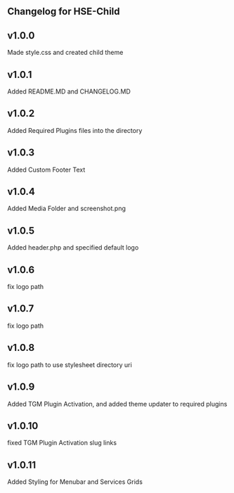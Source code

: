 Changelog for HSE-Child
-----------------------

v1.0.0
-----------------------
Made style.css and created child theme


v1.0.1
-----------------------
Added README.MD and CHANGELOG.MD


v1.0.2
-----------------------
Added Required Plugins files into the directory


v1.0.3
-----------------------
Added Custom Footer Text


v1.0.4
-----------------------
Added Media Folder and screenshot.png


v1.0.5
-----------------------
Added header.php and specified default logo


v1.0.6
-----------------------
fix logo path


v1.0.7
-----------------------
fix logo path


v1.0.8
-----------------------
fix logo path to use stylesheet directory uri


v1.0.9
-----------------------
Added TGM Plugin Activation, and added theme updater to required plugins


v1.0.10
-----------------------
fixed TGM Plugin Activation slug links


v1.0.11
-----------------------
Added Styling for Menubar and Services Grids

